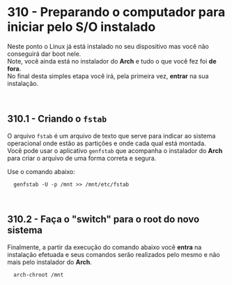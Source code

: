 # 310 - Preparando o computador para iniciar pelo S/O instalado

Neste ponto o Linux já está instalado no seu dispositivo mas você não conseguirá dar boot nele.  
Note, você ainda está no instalador do **Arch** e tudo o que você fez foi **de fora**.  
No final desta simples etapa você irá, pela primeira vez, **entrar** na sua instalação.



&nbsp;

## 310.1 - Criando o ``fstab``

O arquivo ``fstab`` é um arquivo de texto que serve para indicar ao sistema operacional onde estão as partições e 
onde cada qual está montada.  
Você pode usar o aplicativo ``genfstab`` que acompanha o instalador do **Arch** para criar o arquivo de uma forma 
correta e segura.

Use o comando abaixo:

``` shell
  genfstab -U -p /mnt >> /mnt/etc/fstab
```



&nbsp;

## 310.2 - Faça o "switch" para o root do novo sistema

Finalmente, a partir da execução do comando abaixo você **entra** na instalação efetuada e seus comandos serão 
realizados pelo mesmo e não mais pelo instalador do **Arch**.

``` shell
  arch-chroot /mnt
```
